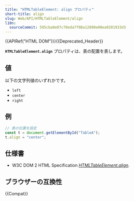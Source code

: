 ```yaml
---
title: "HTMLTableElement: align プロパティ"
short-title: align
slug: Web/API/HTMLTableElement/align
l10n:
  sourceCommit: 595cba0e07c70eda7f08a12890e00ea0281933d3
---
```


{{APIRef("HTML DOM")}}{{Deprecated_Header}}

**`HTMLTableElement.align`** プロパティは、表の配置を表します。

## 値

以下の文字列値のいずれかです。

- `left`
- `center`
- `right`

## 例

```js
// 表の位置を設定
const t = document.getElementById("TableA");
t.align = "center";
```

## 仕様書

- W3C DOM 2 HTML Specification [_HTMLTableElement.align_](https://www.w3.org/TR/DOM-Level-2-HTML/html.html#ID-23180977).

## ブラウザーの互換性

{{Compat}}
